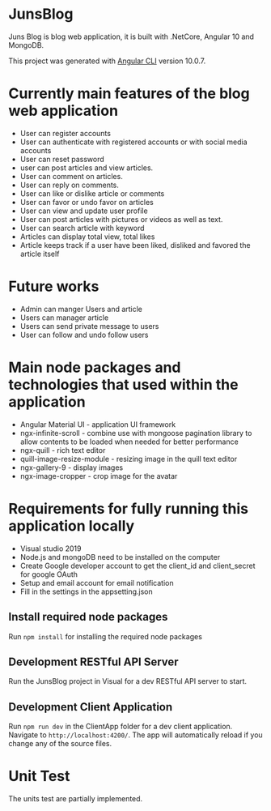 # JunsBlog
Juns Blog is blog web application, it is built with .NetCore, Angular 10 and MongoDB.

This project was generated with [Angular CLI](https://github.com/angular/angular-cli) version 10.0.7.

# Currently main features of the blog web application
- User can register accounts
- User can authenticate with registered accounts or with social media accounts
- User can reset password
- user can post articles and view articles.
- User can comment on articles.
- User can reply on comments.
- User can like or dislike article or comments
- User can favor or undo favor on articles
- User can view and update user profile
- User can post articles with pictures or videos as well as text. 
- User can search article with keyword
- Articles can display total view, total likes
- Article keeps track if a user have been liked, disliked and favored the article itself

# Future works
- Admin can manger Users and article
- Users can manager article
- Users can send private message to users
- User can follow and undo follow users

# Main node packages and technologies that used within the application
- Angular Material UI - application UI framework
- ngx-infinite-scroll - combine use with mongoose pagination library to allow contents to be loaded when needed for better performance
- ngx-quill - rich text editor 
- quill-image-resize-module - resizing image in the quill text editor
- ngx-gallery-9 - display images
- ngx-image-cropper - crop image for the avatar

# Requirements for fully running this application locally
- Visual studio 2019
- Node.js and mongoDB need to be installed on the computer 
- Create Google developer account to get the client_id and client_secret for google OAuth
- Setup and email account for email notification
- Fill in the settings in the appsetting.json

## Install required node packages
Run `npm install` for installing the required node packages

## Development RESTful API Server

Run the JunsBlog project in Visual for a dev RESTful API server to start.

## Development Client Application

Run `npm run dev` in the ClientApp folder for a dev client application. Navigate to `http://localhost:4200/`. The app will automatically reload if you change any of the source files.

# Unit Test
The units test are partially implemented.
